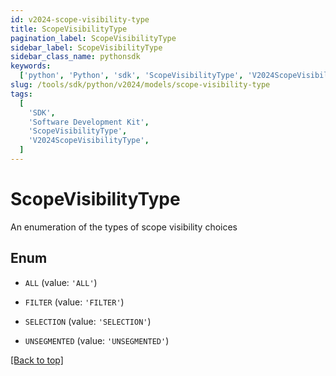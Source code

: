```yaml
---
id: v2024-scope-visibility-type
title: ScopeVisibilityType
pagination_label: ScopeVisibilityType
sidebar_label: ScopeVisibilityType
sidebar_class_name: pythonsdk
keywords:
  ['python', 'Python', 'sdk', 'ScopeVisibilityType', 'V2024ScopeVisibilityType']
slug: /tools/sdk/python/v2024/models/scope-visibility-type
tags:
  [
    'SDK',
    'Software Development Kit',
    'ScopeVisibilityType',
    'V2024ScopeVisibilityType',
  ]
---
```


# ScopeVisibilityType

An enumeration of the types of scope visibility choices

## Enum

- `ALL` (value: `'ALL'`)

- `FILTER` (value: `'FILTER'`)

- `SELECTION` (value: `'SELECTION'`)

- `UNSEGMENTED` (value: `'UNSEGMENTED'`)

[[Back to top]](#)

